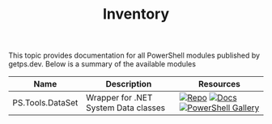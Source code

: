 ﻿---
id: Inventory
title: Inventory
slug : /
---

This topic provides documentation for all PowerShell modules published by getps.dev. Below is a summary of the available modules

| Name             | Description                          | Resources                                                                                                                        |
| ---------------- | ------------------------------------ | ---------------------------------------------------------------------------------------------------------------------------- |
| PS.Tools.DataSet | Wrapper for .NET System Data classes | [![Repo](https://img.shields.io/badge/repo-PS.Tools.DataSet-success?logo=github)](https://github.com/hanpq/PS.Tools.DataSet) [![Docs](https://img.shields.io/badge/Docs-PS.Tools.DataSet-success?logo=read-the-docs)](https://getps.dev/modules/PS.Tools.DataSet/quickstart) [![PowerShell Gallery](https://img.shields.io/powershellgallery/v/PS.Tools.DataSet?label=PSGallery&logo=powershell)](https://www.powershellgallery.com/packages/PS.Tools.DataSet)|


